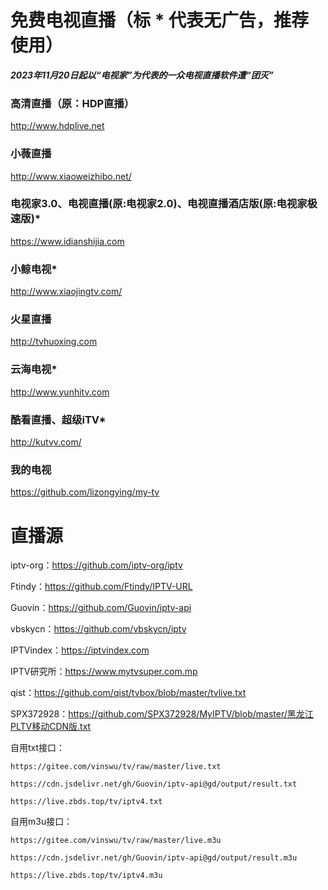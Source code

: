 # 免费电视直播（标 * 代表无广告，推荐使用）

***2023年11月20日起以“电视家”为代表的一众电视直播软件遭“团灭”***

### 高清直播（原：HDP直播）  
http://www.hdplive.net

### 小薇直播  
http://www.xiaoweizhibo.net/

### 电视家3.0、电视直播(原:电视家2.0)、电视直播酒店版(原:电视家极速版)*  
https://www.idianshijia.com

### 小鲸电视*  
http://www.xiaojingtv.com/

### 火星直播  
http://tvhuoxing.com

### 云海电视*  
http://www.yunhitv.com

### 酷看直播、超级iTV*  
http://kutvv.com/

### 我的电视
https://github.com/lizongying/my-tv

# 直播源

iptv-org：https://github.com/iptv-org/iptv

Ftindy：https://github.com/Ftindy/IPTV-URL

Guovin：https://github.com/Guovin/iptv-api

vbskycn：https://github.com/vbskycn/iptv

IPTVindex：https://iptvindex.com

IPTV研究所：https://www.mytvsuper.com.mp

qist：https://github.com/qist/tvbox/blob/master/tvlive.txt

SPX372928：https://github.com/SPX372928/MyIPTV/blob/master/黑龙江PLTV移动CDN版.txt

自用txt接口：

    https://gitee.com/vinswu/tv/raw/master/live.txt

    https://cdn.jsdelivr.net/gh/Guovin/iptv-api@gd/output/result.txt

    https://live.zbds.top/tv/iptv4.txt

自用m3u接口：

    https://gitee.com/vinswu/tv/raw/master/live.m3u

    https://cdn.jsdelivr.net/gh/Guovin/iptv-api@gd/output/result.m3u

    https://live.zbds.top/tv/iptv4.m3u
